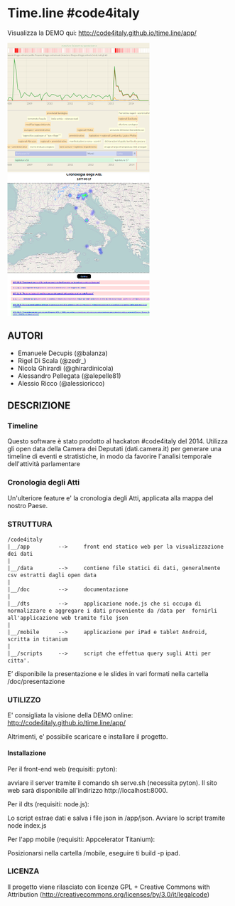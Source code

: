 # Time.line #code4italy

Visualizza la DEMO qui: http://code4italy.github.io/time.line/app/

![alt tag](https://raw.githubusercontent.com/code4italy/time.line/master/esempio1.png)
![alt tag](https://raw.githubusercontent.com/code4italy/time.line/master/esempio2.png)


## AUTORI

- Emanuele Decupis (@balanza)
- Rigel Di Scala (@zedr_)
- Nicola Ghirardi (@ghirardinicola)
- Alessandro Pellegata (@alepelle81)
- Alessio Ricco (@alessioricco)


## DESCRIZIONE

### Timeline
Questo software è stato prodotto al hackaton #code4italy del 2014. Utilizza gli open data della Camera dei Deputati (dati.camera.it) per generare una timeline di eventi e stratistiche, in modo da favorire l'analisi temporale dell'attività parlamentare

### Cronologia degli Atti
Un'ulteriore feature e' la cronologia degli Atti, applicata alla mappa del nostro Paese.

### STRUTTURA

    /code4italy
    |__/app         -->     front end statico web per la visualizzazione dei dati
    |
    |__/data        -->     contiene file statici di dati, generalmente csv estratti dagli open data
    |
    |__/doc         -->     documentazione
    |
    |__/dts         -->     applicazione node.js che si occupa di normalizzare e aggregare i dati proveniente da /data per  fornirli all'applicazione web tramite file json
    |
    |__/mobile      -->     applicazione per iPad e tablet Android, scritta in titanium
    |
    |__/scripts     -->     script che effettua query sugli Atti per citta'.


E’ disponibile la presentazione e le slides in vari formati nella cartella
/doc/presentazione


### UTILIZZO
E' consigliata la visione della DEMO online: http://code4italy.github.io/time.line/app/

Altrimenti, e' possibile scaricare e installare il progetto.

#### Installazione
Per il front-end web (requisiti: pyton):

avviare il server tramite il comando sh serve.sh (necessita pyton). Il sito web sarà disponibile all'indirizzo http://localhost:8000.

Per il dts (requisiti: node.js):

Lo script estrae  dati e salva i file json in /app/json. Avviare lo script tramite node index.js

Per l'app mobile (requisiti: Appcelerator Titanium):

Posizionarsi nella cartella /mobile, eseguire ti build -p ipad.

### LICENZA
Il progetto viene rilasciato con licenze GPL + Creative Commons with Attribution (http://creativecommons.org/licenses/by/3.0/it/legalcode)
